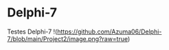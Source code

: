 # Delphi-7
Testes Delphi-7 
!(https://github.com/Azuma06/Delphi-7/blob/main/Project2/image.png?raw=true)
